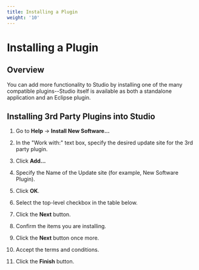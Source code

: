 ```yaml
---
title: Installing a Plugin
weight: '10'
---
```


# Installing a Plugin

## Overview

You can add more functionality to Studio by installing one of the many compatible plugins--Studio itself is available as both a standalone application and an Eclipse plugin.

## Installing 3rd Party Plugins into Studio

1. Go to **Help** -> **Install New Software...**

2. In the "Work with:" text box, specify the desired update site for the 3rd party plugin.

3. Click **Add...**

4. Specify the Name of the Update site (for example, New Software Plugin).

5. Click **OK**.

6. Select the top-level checkbox in the table below.

7. Click the **Next** button.

8. Confirm the items you are installing.

9. Click the **Next** button once more.

10. Accept the terms and conditions.

11. Click the **Finish** button.
